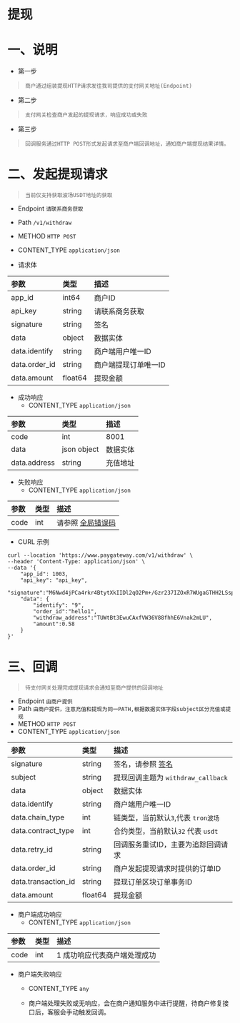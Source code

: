 # 提现

# 一、说明
- 第一步

> `商户通过组装提现HTTP请求发往我司提供的支付网关地址(Endpoint)`

- 第二步

> `支付网关检查商户发起的提现请求，响应成功或失败`

- 第三步

> `回调服务通过HTTP POST形式发起请求至商户端回调地址，通知商户端提现结果详情。`


# 二、发起提现请求
> `当前仅支持获取波场USDT地址的获取`

- Endpoint
  `请联系商务获取`
- Path
  `/v1/withdraw`
- METHOD
  `HTTP POST`
- CONTENT_TYPE
  `application/json`

- 请求体

|参数|类型|描述|
|:-------|:-------|:-------|
|app_id|int64| 商户ID|
|api_key|string| 请联系商务获取|
|signature|string|签名 |
|data|object|数据实体 |
|data.identify|string| 商户端用户唯一ID|
|data.order_id|string|商户端提现订单唯一ID |
|data.amount|float64|提现金额 |


- 成功响应
    - CONTENT_TYPE
      `application/json`

|参数|类型|描述|
|:-------|:-------|:-------|
|code|int| 8001|
|data|json object|数据实体 |
|data.address|string| 充值地址|

- 失败响应
    - CONTENT_TYPE
      `application/json`

|参数|类型| 描述                                                   |
|:-------|:-------|:-----------------------------------------------------|
|code|int| 请参照 [全局错误码](../errcode/global_error_code.md "全局错误码") |

- CURL 示例
```shell
curl --location 'https://www.paygateway.com/v1/withdraw' \
--header 'Content-Type: application/json' \
--data '{
    "app_id": 1003,
    "api_key": "api_key",
    "signature":"M6Nwd4jPCa4rkr4BtytXkIIDl2qO2Pm+/Gzr237IZOxR7WUgaGTHH2LSspR+7mItSMMo+VhE4poXTbLTA9rfikgnnYRCEd9OrVhlqq2OV/7j2f4u9+oOsdGwNzVGNG9tN3yUII1EGtuBk7qyAdMOGbbsjkG6/BbOhKa6EtEzkpU=",
    "data": {
        "identify": "9",
        "order_id":"hello1",
        "withdraw_address":"TUWtBt3EwuCAxfVW36V88fhhE6Vnak2mLU",
        "amount":0.58
    }
}'
```

# 三、回调

> `待支付网关处理完成提现请求会通知至商户提供的回调地址`

- Endpoint
  `由商户提供`
- Path
  `由商户提供，注意充值和提现为同一PATH,根据数据实体字段subject区分充值或提现`
- METHOD
  `HTTP POST`
- CONTENT_TYPE
  `application/json`

| 参数                 |类型| 描述                               |
|:-------------------|:-------|:---------------------------------|
| signature          |string| 签名，请参照 [签名](./signature.md "签名") |
| subject            |string| 提现回调主题为 `withdraw_callback`      |
| data               |object| 数据实体                             |
| data.identify      |string| 商户端用户唯一ID                        |
| data.chain_type    |int| 链类型，当前默认`3`,代表 `tron波场`          |
| data.contract_type |int| 合约类型，当前默认`32` 代表 `usdt`          |
| data.retry_id      |string| 回调服务重试ID，主要为追踪回调请求               |
| data.order_id      |string| 商户发起提现请求时提供的订单ID                 |
| data.transaction_id|string| 提现订单区块订单事务ID                     |
| data.amount        |float64| 提现金额                             |

- 商户端成功响应
    - CONTENT_TYPE
      `application/json`

|参数|类型|描述|
|:-------|:-------|:-------|
|code|int| 1 成功响应代表商户端处理成功|

- 商户端失败响应
    - CONTENT_TYPE
      `any`

    - 商户端处理失败或无响应，会在商户通知服务中进行提醒，待商户修复接口后，客服会手动触发回调。

